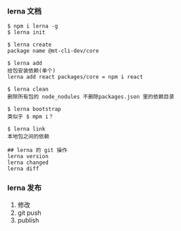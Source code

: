 ### lerna 文档
```
$ npm i lerna -g
$ lerna init
```
```
$ lerna create 
package name @mt-cli-dev/core
```
```
$ lerna add 
给包安装依赖(单个)
lerna add react packages/core = npm i react
```
```
$ lerna clean
删除所有包的 node_nodules 不删除packages.json 里的依赖目录
```
```
$ lerna bootstrap
类似于 $ mpm i？
```
```
$ lerna link 
本地包之间的依赖
```
```
## lerna 的 git 操作
lerna version
lerna changed
lerna diff
```

### lerna 发布

1. 修改
2. git push
3. publish







